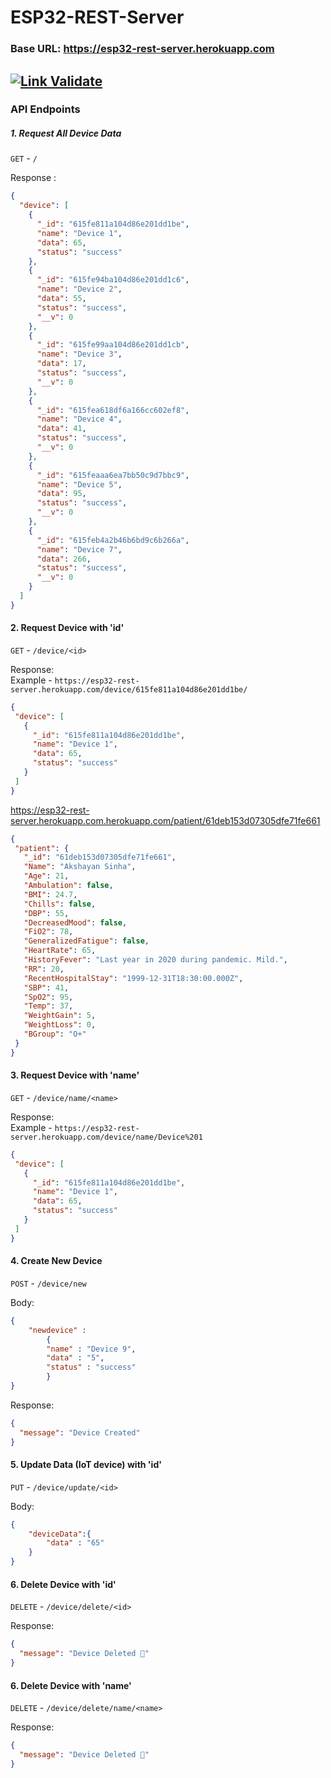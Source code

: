 # ESP32-REST-Server

### Base URL: https://esp32-rest-server.herokuapp.com

[![Link Validate](https://github.com/hippyaki/ESP32-Rest-Server/actions/workflows/main.yml/badge.svg?branch=master&event=deployment)](https://github.com/hippyaki/ESP32-Rest-Server/actions/workflows/main.yml)
------------------------------------------------------------------------------------------------------------------

### API Endpoints

##### 1. Request All Device Data

`GET` - `/`

Response : 
```json
{
  "device": [
    {
      "_id": "615fe811a104d86e201dd1be",
      "name": "Device 1",
      "data": 65,
      "status": "success"
    },
    {
      "_id": "615fe94ba104d86e201dd1c6",
      "name": "Device 2",
      "data": 55,
      "status": "success",
      "__v": 0
    },
    {
      "_id": "615fe99aa104d86e201dd1cb",
      "name": "Device 3",
      "data": 17,
      "status": "success",
      "__v": 0
    },
    {
      "_id": "615fea618df6a166cc602ef8",
      "name": "Device 4",
      "data": 41,
      "status": "success",
      "__v": 0
    },
    {
      "_id": "615feaaa6ea7bb50c9d7bbc9",
      "name": "Device 5",
      "data": 95,
      "status": "success",
      "__v": 0
    },
    {
      "_id": "615feb4a2b46b6bd9c6b266a",
      "name": "Device 7",
      "data": 266,
      "status": "success",
      "__v": 0
    }
  ]
}
```

#### 2. Request Device with 'id'

`GET` - ``/device/<id>``

Response: <br>
Example - `https://esp32-rest-server.herokuapp.com/device/615fe811a104d86e201dd1be/`
           

 ```json
{
  "device": [
    {
      "_id": "615fe811a104d86e201dd1be",
      "name": "Device 1",
      "data": 65,
      "status": "success"
    }
  ]
}
 ```
https://esp32-rest-server.herokuapp.com.herokuapp.com/patient/61deb153d07305dfe71fe661
 
 ```json
{
  "patient": {
    "_id": "61deb153d07305dfe71fe661",
    "Name": "Akshayan Sinha",
    "Age": 21,
    "Ambulation": false,
    "BMI": 24.7,
    "Chills": false,
    "DBP": 55,
    "DecreasedMood": false,
    "FiO2": 78,
    "GeneralizedFatigue": false,
    "HeartRate": 65,
    "HistoryFever": "Last year in 2020 during pandemic. Mild.",
    "RR": 20,
    "RecentHospitalStay": "1999-12-31T18:30:00.000Z",
    "SBP": 41,
    "SpO2": 95,
    "Temp": 37,
    "WeightGain": 5,
    "WeightLoss": 0,
    "BGroup": "O+"
  }
}
```
 
 #### 3. Request Device with 'name'

`GET` - ``/device/name/<name>``

Response: <br>
Example - `https://esp32-rest-server.herokuapp.com/device/name/Device%201`

 ```json
{
  "device": [
    {
      "_id": "615fe811a104d86e201dd1be",
      "name": "Device 1",
      "data": 65,
      "status": "success"
    }
  ]
}
 ```

#### 4. Create New Device

`POST` - `/device/new`

Body:
```json
{
    "newdevice" : 
        {
        "name" : "Device 9",
        "data" : "5",
        "status" : "success"
        }
}
```
Response:
```json
{
  "message": "Device Created"
}
```

#### 5. Update Data (IoT device) with 'id'

`PUT` - `/device/update/<id>`

Body:
```json
{
    "deviceData":{
        "data" : "65"
    }
}
```

#### 6. Delete Device with 'id'

`DELETE` - `/device/delete/<id>`

Response:
```json
{
  "message": "Device Deleted 🔪"
}
```

#### 6. Delete Device with 'name'

`DELETE` - `/device/delete/name/<name>`

Response:
```json
{
  "message": "Device Deleted 🔪"
}
```
